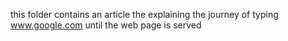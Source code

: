 this folder contains an article the explaining the journey of typing www.google.com until the web page is served
